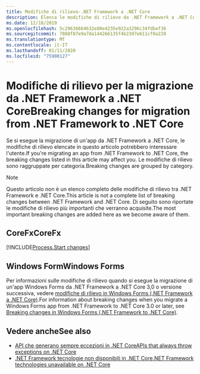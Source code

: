 ```yaml
---
title: Modifiche di rilievo-.NET Framework a .NET Core
description: Elenca le modifiche di rilievo da .NET Framework a .NET Core.
ms.date: 12/18/2019
ms.openlocfilehash: 5c29636664632e80e4235e922a3296c34fdbef36
ms.sourcegitcommit: 7088f87e9a7da144266135f4b2397e611cf0a228
ms.translationtype: MT
ms.contentlocale: it-IT
ms.lasthandoff: 01/11/2020
ms.locfileid: "75900127"
---
```

# <a name="breaking-changes-for-migration-from-net-framework-to-net-core"></a><span data-ttu-id="35bc9-103">Modifiche di rilievo per la migrazione da .NET Framework a .NET Core</span><span class="sxs-lookup"><span data-stu-id="35bc9-103">Breaking changes for migration from .NET Framework to .NET Core</span></span>

<span data-ttu-id="35bc9-104">Se si esegue la migrazione di un'app da .NET Framework a .NET Core, le modifiche di rilievo elencate in questo articolo potrebbero interessare l'utente.</span><span class="sxs-lookup"><span data-stu-id="35bc9-104">If you're migrating an app from .NET Framework to .NET Core, the breaking changes listed in this article may affect you.</span></span> <span data-ttu-id="35bc9-105">Le modifiche di rilievo sono raggruppate per categoria.</span><span class="sxs-lookup"><span data-stu-id="35bc9-105">Breaking changes are grouped by category.</span></span>

> [!NOTE]
> <span data-ttu-id="35bc9-106">Questo articolo non è un elenco completo delle modifiche di rilievo tra .NET Framework e .NET Core.</span><span class="sxs-lookup"><span data-stu-id="35bc9-106">This article is not a complete list of breaking changes between .NET Framework and .NET Core.</span></span> <span data-ttu-id="35bc9-107">Di seguito sono riportate le modifiche di rilievo più importanti che verranno acquisite.</span><span class="sxs-lookup"><span data-stu-id="35bc9-107">The most important breaking changes are added here as we become aware of them.</span></span>

## <a name="corefx"></a><span data-ttu-id="35bc9-108">CoreFx</span><span class="sxs-lookup"><span data-stu-id="35bc9-108">CoreFx</span></span>

[!INCLUDE[Process.Start changes](~/includes/core-changes/corefx/2.1/process-start-changes.md)]

## <a name="windows-forms"></a><span data-ttu-id="35bc9-109">Windows Form</span><span class="sxs-lookup"><span data-stu-id="35bc9-109">Windows Forms</span></span>

<span data-ttu-id="35bc9-110">Per informazioni sulle modifiche di rilievo quando si esegue la migrazione di un'app Windows Forms da .NET Framework a .NET Core 3,0 o versione successiva, vedere [modifiche di rilievo in Windows Forms (.NET Framework a .NET Core)](../porting/winforms-breaking-changes.md).</span><span class="sxs-lookup"><span data-stu-id="35bc9-110">For information about breaking changes when you migrate a Windows Forms app from .NET Framework to .NET Core 3.0 or later, see [Breaking changes in Windows Forms (.NET Framework to .NET Core)](../porting/winforms-breaking-changes.md).</span></span>

## <a name="see-also"></a><span data-ttu-id="35bc9-111">Vedere anche</span><span class="sxs-lookup"><span data-stu-id="35bc9-111">See also</span></span>

- [<span data-ttu-id="35bc9-112">API che generano sempre eccezioni in .NET Core</span><span class="sxs-lookup"><span data-stu-id="35bc9-112">APIs that always throw exceptions on .NET Core</span></span>](unsupported-apis.md)
- [<span data-ttu-id="35bc9-113">.NET Framework tecnologie non disponibili in .NET Core</span><span class="sxs-lookup"><span data-stu-id="35bc9-113">.NET Framework technologies unavailable on .NET Core</span></span>](../porting/net-framework-tech-unavailable.md)

